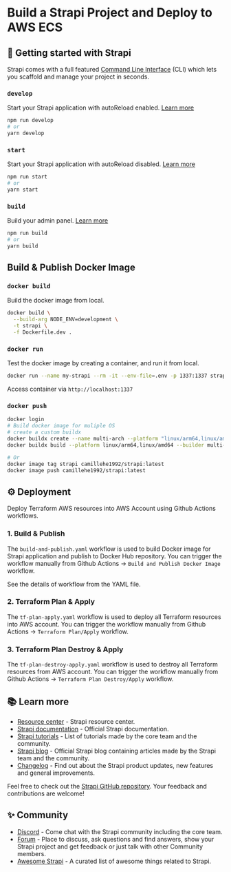 # Build a Strapi Project and Deploy to AWS ECS

## 🚀 Getting started with Strapi

Strapi comes with a full featured [Command Line Interface](https://docs.strapi.io/dev-docs/cli) (CLI) which lets you scaffold and manage your project in seconds.

### `develop`

Start your Strapi application with autoReload enabled. [Learn more](https://docs.strapi.io/dev-docs/cli#strapi-develop)

```bash
npm run develop
# or
yarn develop
```

### `start`

Start your Strapi application with autoReload disabled. [Learn more](https://docs.strapi.io/dev-docs/cli#strapi-start)

```bash
npm run start
# or
yarn start
```

### `build`

Build your admin panel. [Learn more](https://docs.strapi.io/dev-docs/cli#strapi-build)

```bash
npm run build
# or
yarn build
```

## Build & Publish Docker Image

### `docker build`

Build the docker image from local.

```bash
docker build \
  --build-arg NODE_ENV=development \
  -t strapi \
  -f Dockerfile.dev .
```

### `docker run`

Test the docker image by creating a container, and run it from local.

```bash
docker run --name my-strapi --rm -it --env-file=.env -p 1337:1337 strapi
```

Access container via `http://localhost:1337`

### `docker push`

```bash
docker login
# Build docker image for muliple OS
# create a custom buildx
docker buildx create --name multi-arch --platform "linux/arm64,linux/amd64"
docker buildx build --platform linux/arm64,linux/amd64 --builder multi-arch -f Dockerfile.prod -t camillehe1992/strapi:latest --push .

# Or
docker image tag strapi camillehe1992/strapi:latest
docker image push camillehe1992/strapi:latest
```

## ⚙️ Deployment

Deploy Terraform AWS resources into AWS Account using Github Actions workflows.

### 1. Build & Publish

The `build-and-publish.yaml` workflow is used to build Docker image for Strapi application and publish to Docker Hub repository. You can trigger the workflow manually from Github Actions -> `Build and Publish Docker Image` workflow.

See the details of workflow from the YAML file.

### 2. Terraform Plan & Apply

The `tf-plan-apply.yaml` workflow is used to deploy all Terraform resources into AWS account. You can trigger the workflow manually from Github Actions -> `Terraform Plan/Apply` workflow.

### 3. Terraform Plan Destroy & Apply

The `tf-plan-destroy-apply.yaml` workflow is used to destroy all Terraform resources from AWS account. You can trigger the workflow manually from Github Actions -> `Terraform Plan Destroy/Apply` workflow.

## 📚 Learn more

- [Resource center](https://strapi.io/resource-center) - Strapi resource center.
- [Strapi documentation](https://docs.strapi.io) - Official Strapi documentation.
- [Strapi tutorials](https://strapi.io/tutorials) - List of tutorials made by the core team and the community.
- [Strapi blog](https://strapi.io/blog) - Official Strapi blog containing articles made by the Strapi team and the community.
- [Changelog](https://strapi.io/changelog) - Find out about the Strapi product updates, new features and general improvements.

Feel free to check out the [Strapi GitHub repository](https://github.com/strapi/strapi). Your feedback and contributions are welcome!

## ✨ Community

- [Discord](https://discord.strapi.io) - Come chat with the Strapi community including the core team.
- [Forum](https://forum.strapi.io/) - Place to discuss, ask questions and find answers, show your Strapi project and get feedback or just talk with other Community members.
- [Awesome Strapi](https://github.com/strapi/awesome-strapi) - A curated list of awesome things related to Strapi.
